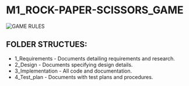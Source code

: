 # M1_ROCK-PAPER-SCISSORS_GAME

 ![GAME RULES](https://www.coltnews.com/wp-content/uploads/2016/04/RPS.png)
 
 
## FOLDER STRUCTUES:

* 1_Requirements    -  	Documents detailing requirements and research.
* 2_Design          -  	Documents specifying design details.
* 3_Implementation  -  	All code and documentation.
* 4_Test_plan	      -   Documents with test plans and procedures.
